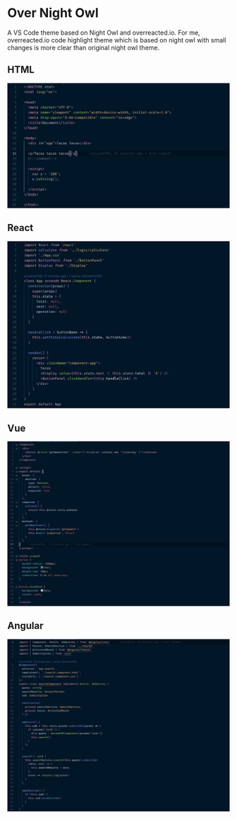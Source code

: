 # Over Night Owl

A VS Code theme based on Night Owl and overreacted.io.
For me, overreacted.io code highlight theme which is based on night owl with small changes is more clear than original night owl theme.

## HTML
![HTML](screenshots/html.png)

## React
![HTML](screenshots/react.png)

## Vue
![HTML](screenshots/vue.png)

## Angular
![HTML](screenshots/angular.png)
